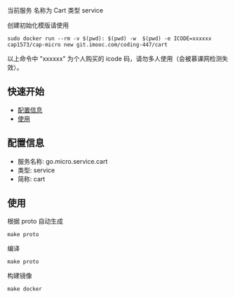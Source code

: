 当前服务 名称为 Cart 类型 service 

创建初始化模版请使用

```
sudo docker run --rm -v $(pwd): $(pwd) -w  $(pwd) -e ICODE=xxxxxx cap1573/cap-micro new git.imooc.com/coding-447/cart
```
以上命令中 "xxxxxx" 为个人购买的 icode 码，请勿多人使用（会被慕课网检测失效）。

## 快速开始

- [配置信息](#配置信息)
- [使用](#使用)

## 配置信息

- 服务名称: go.micro.service.cart
- 类型: service
- 简称: cart

 

## 使用
根据 proto 自动生成
```
make proto
```

编译
```
make proto
```

构建镜像
```
make docker
```